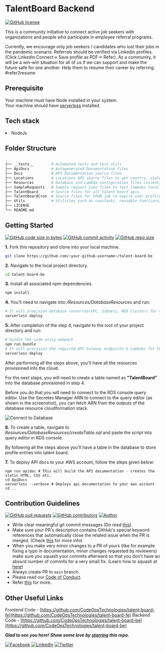 # TalentBoard Backend

[![GitHub license](https://img.shields.io/github/license/Naereen/StrapDown.js.svg)](https://github.com/CodeOpsTechnologies)

This is a community initiative to connect active job seekers with organizations and people who participate in employee referral programs.

Currently, we encourage only job seekers / candidates who lost their jobs in the pandemic scenario. Referrals should be verified via Linkedin profiles. (Click Linkedin Connect-> Save profile as PDF-> Refer). As a community, it will be a win-win situation for all of us if we can support and make the future safe for one another. Help them to resume their career by referring. #refer2resume

## Prerequisite
Your machine must have Node installed in your system.</br>
Your machine should have [serverless](https://www.npmjs.com/package/serverless) installed.

## Tech stack
<li>NodeJs</li>

## Folder Structure
```bash
.
├── __tests__        # Automated tests and test utils
├── ApiDocs          # Autogenerated Documentation files
├── Docs             # API Documentation source files
├── Locations        # Locations API source files to get country, states and cities
├── Resources        # Database and Lambda configuration files (essentially serverless templates which will deploy all resources)
├── SampleRequests   # Sample request json files to test lambdas locally
├── TalentBoard      # Source files for all talent board apis 
├── TalentBoardCron  # Source files for CRON job to expire user profiles
├── Utils            # Utilities such as constants, reusable functions, database connection
├── LICENSE
└── README.md
```

## Getting Started
[![GitHub code size in bytes](https://img.shields.io/github/languages/code-size/CodeOpsTechnologies/talent-board-be?logo=github)](https://talent.awsug.in/) 
[![GitHub commit activity](https://img.shields.io/github/commit-activity/m/CodeOpsTechnologies/talent-board-be?color=bluevoilet&logo=github)](https://github.com/CodeOpsTechnologies/talent-board-be/commits/) 
[![GitHub repo size](https://img.shields.io/github/repo-size/CodeOpsTechnologies/talent-board-be?logo=github)](https://talent.awsug.in/)

**1.** Fork this repository and clone into your local machine.
```bash
git clone https://github.com/<your-github-username>/talent-board-be
```
**2.** Navigate to the local project directory.
```bash
cd talent-board-be
```

**3.** Install all associated npm dependencies.
```bash
npm install
```

**4.** You'll need to navigate into */Resources/DatabaseResources* and run:
```bash
# It will provision database resources(VPC, Subnets, RDS Cluster) for the project
serverless deploy
```

**5.** After completion of the step 4, navigate to the root of your project directory and run:
```bash
# bundle the code using webpack
npm run bundle
# It will provision the required API Gateway endpoints & Lambdas for the project
serverless deploy
```

After performing all the steps above, you'll have all the resources provisioned into the cloud.

For the next steps, you will need to create a table named as **"TalentBoard"** into the database provisioned in step 4.

Before you do that you will need to connect to the RDS console query editor. Use the Secretes Manager ARN to connect to the query editor (as shown in the screenshot), you can fetch ARN from the outputs of the database resource cloudformation stack.

![Connect to Database](https://i.ibb.co/cybcXLq/connect-to-database.png)

**6.** To create a table, navigate to *Resources/DatabaseResources/createTable.sql* and paste the script into query editor in RDS console.

By following all the steps above you'll have a table in the database to store profile entries into talent board.

**7.** To deploy API docs to your AWS account, follow the steps given below:
```shell
npm run apidoc # This will build the API documentation - creates the static HTML, CSS etc. 
cd ApiDocs
serverless --verbose # Deploys api documentation to your aws account
cd ..
```

## Contribution Guidelines
[![GitHub pull requests](https://img.shields.io/github/issues-pr-raw/CodeOpsTechnologies/talent-board-be?logo=git&logoColor=white)](https://github.com/CodeOpsTechnologies/talent-board-be/compare) 
[![GitHub contributors](https://img.shields.io/github/contributors/CodeOpsTechnologies/talent-board-be?logo=github)](https://github.com/CodeOpsTechnologies/talent-board-be/graphs/contributors) 
[![Author](https://img.shields.io/badge/Author-@CodeOpsTechnologies-gray.svg?colorA=gray&colorB=dodgerblue&logo=github)](https://github.com/CodeOpsTechnologies/)

- Write clear meaningful git commit messages (Do read [this](http://chris.beams.io/posts/git-commit/)).
- Make sure your PR's description contains GitHub's special keyword references that automatically close the related issue when the PR is merged. (Check [this](https://github.com/blog/1506-closing-issues-via-pull-requests) for more info)
- When you make very minor changes to a PR of yours (like for example fixing a typo in documentation, minor changes requested by reviewers) make sure you squash your commits afterward so that you don't have an absurd number of commits for a very small fix. (Learn how to squash at [here](https://davidwalsh.name/squash-commits-git))
- Always create PR to `main` branch.
- Please read our [Code of Conduct](./CODE_OF_CONDUCT.md).
- Refer [this](https://github.com/CodeOpsTechnologies/talent-board-fe/blob/master/CONTRIBUTING.md) for more.

## Other Useful Links

Frontend Code - [https://github.com/CodeOpsTechnologies/talent-board-fe](https://github.com/CodeOpsTechnologies/talent-board-fe)
Backend Code - [https://github.com/CodeOpsTechnologies/talent-board-be](https://github.com/CodeOpsTechnologies/talent-board-be)
<br>

***Glad to see you here! Show some love by [starring](https://github.com/CodeOpsTechnologies/talent-board-fe/) this repo.***

[![Facebook](https://img.shields.io/static/v1.svg?label=connect&message=@CodeOpsTech&color=grey&logo=facebook&style=flat&logoColor=white&colorA=royalblue)](https://www.facebook.com/CodeOpsTech)
[![LinkedIn](https://img.shields.io/static/v1.svg?label=connect&message=@CodeOpsTech&color=grey&logo=linkedin&style=flat&logoColor=white&colorA=royalblue)](https://www.linkedin.com/company/codeops-technologies/)
[![Twitter](https://img.shields.io/static/v1.svg?label=connect&message=@CodeOpsTech&color=grey&logo=twitter&style=flat&logoColor=white&colorA=royalblue)](https://twitter.com/CodeOpsTech)